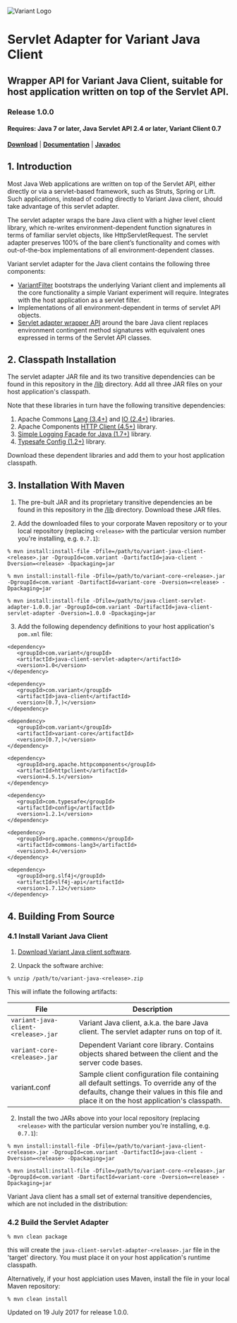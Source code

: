 ![Variant Logo](http://www.getvariant.com/wp-content/uploads/2016/07/VariantLogoSquare-100.png)

# Servlet Adapter for Variant Java Client
## Wrapper API for Variant Java Client, suitable for host application written on top of the Servlet API.
### Release 1.0.0

#### Requires: Java 7 or later, Java Servlet API 2.4 or later, Variant Client 0.7

[__Download__](https://github.com/getvariant/variant-java-servlet-adapter/blob/master/lib/java-client-servlet-adapter-1.0.0.jar) | [__Documentation__](http://www.getvariant.com/docs/0-7/clients/variant-java-client/#section-3) | [__Javadoc__](https://getvariant.github.io/variant-java-servlet-adapter/)

## 1. Introduction

Most Java Web applications are written on top of the Servlet API, either directly or via a servlet-based framework, such as Struts, Spring or Lift. Such applications, instead of coding directly to Variant Java client, should take advantage of this servlet adapter. 

The servlet adapter wraps the bare Java client with a higher level client library, which re-writes environment-dependent function signatures in terms of familiar servlet objects, like <span class="variant-code">HttpServletRequest</span>. The servlet adapter preserves 100% of the bare client’s functionality and comes with out-of-the-box implementations of all environment-dependent classes.

Variant servlet adapter for the Java client contains the following three components:
* [VariantFilter](https://getvariant.github.io/variant-java-servlet-adapter/com/variant/client/servlet/VariantFilter.html) bootstraps the underlying Variant client and implements all the core functionality a simple Variant experiment will require. Integrates with the host application as a servlet filter.
* Implementations of all environment-dependent in terms of servlet API objects. 
* [Servlet adapter wrapper API](https://github.com/getvariant/variant-java-servlet-adapter/tree/master/servlet-adapter) around the bare Java client replaces environment contingent method signatures with equivalent ones expressed in terms of the Servlet API classes.

## 2. Classpath Installation

The servlet adapter JAR file and its two transitive dependencies can be found in this repository in the [/lib](https://github.com/getvariant/variant-java-servlet-adapter/tree/master/lib) directory. Add all three JAR files on your host application's classpath.

Note that these libraries in turn have the following transitive dependencies:

1. Apache Commons [Lang (3.4+)](https://commons.apache.org/proper/commons-lang/) and [IO (2.4+)](https://commons.apache.org/proper/commons-io/) libraries. 
2. Apache Components [HTTP Client (4.5+)](https://hc.apache.org/httpcomponents-client-4.5.x/index.html) library. 
2. [Simple Logging Facade for Java (1.7+)](https://www.slf4j.org/) library. 
2. [Typesafe Config (1.2+)](https://github.com/typesafehub/config) library. 

Download these dependent libraries and add them to your host application classpath.

## 3. Installation With Maven

1. The pre-bult JAR and its proprietary transitive dependencies an be found in this repository in the [/lib](https://github.com/getvariant/variant-java-servlet-adapter/tree/master/lib) directory. Download these JAR files.

2. Add the downloaded files to your corporate Maven repository or to your local repository (replacing `<release>` with the particular version number you're installing, e.g. `0.7.1`):

```shell
% mvn install:install-file -Dfile=/path/to/variant-java-client-<release>.jar -DgroupId=com.variant -DartifactId=java-client -Dversion=<release> -Dpackaging=jar

% mvn install:install-file -Dfile=/path/to/variant-core-<release>.jar -DgroupId=com.variant -DartifactId=variant-core -Dversion=<release> -Dpackaging=jar

% mvn install:install-file -Dfile=/path/to/java-client-servlet-adapter-1.0.0.jar -DgroupId=com.variant -DartifactId=java-client-servlet-adapter -Dversion=1.0.0 -Dpackaging=jar
```
3. Add the following dependency definitions to your host application's `pom.xml` file:

```
<dependency>
   <groupId>com.variant</groupId>
   <artifactId>java-client-servlet-adapter</artifactId>
   <version>1.0</version>
</dependency>

<dependency>
   <groupId>com.variant</groupId>
   <artifactId>java-client</artifactId>
   <version>[0.7,)</version>
</dependency>

<dependency>
   <groupId>com.variant</groupId>
   <artifactId>variant-core</artifactId>
   <version>[0.7,)</version>
</dependency>

<dependency>
   <groupId>org.apache.httpcomponents</groupId>
   <artifactId>httpclient</artifactId>
   <version>4.5.1</version>
</dependency>

<dependency>
   <groupId>com.typesafe</groupId>
   <artifactId>config</artifactId>
   <version>1.2.1</version>
</dependency>

<dependency>
   <groupId>org.apache.commons</groupId>
   <artifactId>commons-lang3</artifactId>
   <version>3.4</version>
</dependency>

<dependency>
   <groupId>org.slf4j</groupId>
   <artifactId>slf4j-api</artifactId>
   <version>1.7.12</version>
</dependency>
```

## 4. Building From Source

### 4.1 Install Variant Java Client

1. [Download Variant Java client software](http://www.getvariant.com/downloads).

2. Unpack the software archive:

```shell
% unzip /path/to/variant-java-<release>.zip
```
This will inflate the following artifacts:

| File        | Description           | 
| ------------- | ------------- | 
| `variant-java-client-<release>.jar` | Variant Java client, a.k.a. the bare Java client. The servlet adapter runs on top of it. | 
| `variant-core-<release>.jar` | Dependent Variant core library. Contains objects shared between the client and the server code bases. | 
| variant.conf | Sample client configuration file containing all default settings. To override any of the defaults, change their values in this file and place it on the host application's classpath. |

2. Install the two JARs above into your local repository (replacing `<release>` with the particular version number you're installing, e.g. `0.7.1`):

```shell
% mvn install:install-file -Dfile=/path/to/variant-java-client-<release>.jar -DgroupId=com.variant -DartifactId=java-client -Dversion=<release> -Dpackaging=jar

% mvn install:install-file -Dfile=/path/to/variant-core-<release>.jar -DgroupId=com.variant -DartifactId=variant-core -Dversion=<release> -Dpackaging=jar
```

Variant Java client has a small set of external transitive dependencies, which are not included in the distribution:

### 4.2 Build the Servlet Adapter
```shell
% mvn clean package
```
this will create the `java-client-servlet-adapter-<release>.jar` file in the 'target' directory. You must place it on your host application's runtime classpath.

Alternatively, if your host applciation uses Maven, install the file in your local Maven repository:
```shell
% mvn clean install
```


Updated on 19 July 2017 for release 1.0.0.
